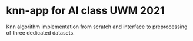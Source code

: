 # knn-app for AI class UWM 2021

Knn algorithm implementation from scratch and interface to preprocessing of three dedicated datasets.


